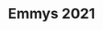 ---
title: "Emmys 2021"
layout: nominees
show: emmys
year: '2021'
showname: Emmys
permalink: /emmys/2021/nominees/
---